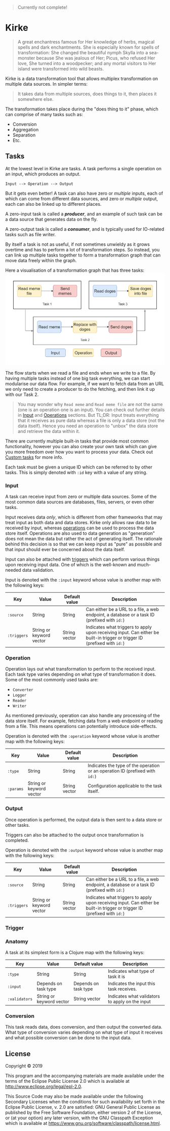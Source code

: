> Currently not complete!

# Kirke

> A great enchantress famous for Her knowledge of herbs, magical spells and dark enchantments. She is especially
> known for spells of transformation: She changed the beautiful nymph Skylla into a sea-monster because She was jealous 
> of Her; Picus, who refused Her love, She turned into a woodpecker; and any mortal visitors to Her island were 
> transformed into wild beasts.

Kirke is a data transformation tool that allows multiplex transformation on multiple data sources.
In simpler terms:
> It takes data from multiple sources, does things to it, then places it somewhere else.

The transformation takes place during the "does thing to it" phase, which can comprise of many tasks such as:
- Conversion
- Aggregation
- Separation
- Etc.

## Tasks
At the lowest level in Kirke are tasks. A task performs a single operation on an input, which produces an output.

```
Input --> Operation --> Output
```

But it gets even better! A task can also have zero or _multiple_ inputs, each of which can come from different data 
sources, and zero or _multiple_ output, each can also be linked up to different places. 

A zero-input task is called a ***producer***, and an example of such task can be a data source that generates data on 
the fly.

A zero-output task is called a ***consumer***, and is typically used for IO-related tasks such as file writer.

By itself a task is not as useful, if not sometimes unwieldy as it grows overtime and has to perform a lot of
transformation steps. So instead, you can link up multiple tasks together to form a transformation graph that can move
data freely within the graph.

Here a visualisation of a transformation graph that has three tasks:
![](./images/tasks.png)

The flow starts when we read a file and ends when we write to a file. By having multiple tasks instead of one big task
everything, we can start modularise our data flow. For example, if we want to fetch data from an URL we only need to 
create a producer to do the fetching, and then link it up with our Task 2.

> You may wonder why `Read meme` and `Read meme file` are not the same (one is an operation one is an input). You can
> check out further details in [Input](#input) and [Operations](#operation) sections. But TL;DR: Input treats 
> everything that it receives as pure data whereas a file is only a data store (not the data itself). Hence you need an 
> operation to "unbox" the data store and retrieve the data within it.

There are currently multiple built-in tasks that provide most common functionality, however you can also create your own
task which can give you more freedom over how you want to process your data. Check out [Custom tasks]() for more info.

Each task must be given a unique ID which can be referred to by other tasks. This is simply denoted with `:id` key with
a value of any string.

### Input
A task can receive input from zero or multiple data sources. Some of the most common data sources are databases, files,
servers, or even other tasks. 

Input receives data _only_, which is different from other frameworks that may treat input as both data and data stores.
Kirke only allows raw data to be received by input, whereas [operations](#operation) can be used to process the data
store itself. Operations are also used to data generation as "generation" does not mean the data but rather the act of 
generating itself. The rationale behind this decision is so that we can keep input as "pure" as possible and that input
should ever be concerned about the data itself.

Input can also be attached with [triggers](#trigger) which can perform various things upon receiving input data. One of
which is the well-known and much-needed data validation.

Input is denoted with the `:input` keyword whose value is another map with the following keys:

| Key | Value | Default value | Description |
| ---- | ---- | ---- | ---- |
| `:source` | String | String | Can either be a URL to a file, a web endpoint, a database or a task ID (prefixed with `id:`) |
| `:triggers` | String or keyword vector | String vector | Indicates what triggers to apply upon receiving input. Can either be built-in trigger or trigger ID (prefixed with `id:`) |

### Operation
Operation lays out what transformation to perform to the received input. Each task type varies depending on what type of
transformation it does. Some of the most commonly used tasks are:
- `Converter`
- `Logger`
- `Reader`
- `Writer`

As mentioned previously, operation can also handle any processing of the data store itself. For example, fetching data
from a web endpoint or reading from a file. This means operations can potentially introduce side-effects.

Operation is denoted with the `:operation` keyword whose value is another map with the following keys:

| Key | Value | Default value | Description |
| ---- | ---- | ---- | ---- |
| `:type` | String | String | Indicates the type of the operation or an operation ID (prefixed with `id:`) |
| `:params` | String or keyword vector | String vector | Configuration applicable to the task itself. |

### Output
Once operation is performed, the output data is then sent to a data store or other tasks.

Triggers can also be attached to the output once transformation is completed.

Operation is denoted with the `:output` keyword whose value is another map with the following keys:

| Key | Value | Default value | Description |
| ---- | ---- | ---- | ---- |
| `:source` | String | String | Can either be a URL to a file, a web endpoint, a database or a task ID (prefixed with `id:`) |
| `:triggers` | String or keyword vector | String vector | Indicates what triggers to apply upon receiving input. Can either be built-in trigger or trigger ID (prefixed with `id:`) |

### Trigger

### Anatomy
A task at its simplest form is a Clojure map with the following keys:

| Key | Value | Default value | Description |
| ---- | ---- | ---- | ---- |
| `:type` | String | String | Indicates what type of task it is |
| `:input` | Depends on task type | Depends on task type | Indicates the input this task receives. |
| `:validators` | String or keyword vector | String vector | Indicates what validators to apply on the input |

### Conversion
This task reads data, does conversion, and then output the converted data. What type of conversion varies depending on
what type of input it receives and what possible conversion can be done to the input data.

## License

Copyright © 2019

This program and the accompanying materials are made available under the
terms of the Eclipse Public License 2.0 which is available at
http://www.eclipse.org/legal/epl-2.0.

This Source Code may also be made available under the following Secondary
Licenses when the conditions for such availability set forth in the Eclipse
Public License, v. 2.0 are satisfied: GNU General Public License as published by
the Free Software Foundation, either version 2 of the License, or (at your
option) any later version, with the GNU Classpath Exception which is available
at https://www.gnu.org/software/classpath/license.html.
